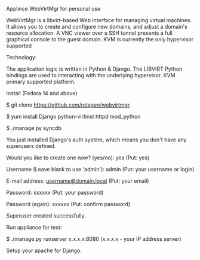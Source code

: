 Applince WebVirtMgr for personal use

WebVirtMgr is a libvirt-based Web interface for managing virtual machines. It allows you to create and configure new domains, and adjust a domain's resource allocation. A VNC viewer over a SSH tunnel presents a full graphical console to the guest domain. KVM is currently the only hypervisor supported

Technology:

The application logic is written in Python & Django. The LIBVIRT Python bindings 
are used to interacting with the underlying hypervisor. KVM primary supported platform.

Install (Fedora 14 and above)

$ git clone https://github.com/retspen/webvirtmgr

$ yum install Django python-virtinst httpd mod_python

$ ./manage.py syncdb

You just installed Django's auth system, which means you don't have any superusers defined.

Would you like to create one now? (yes/no): yes (Put: yes)

Username (Leave blank to use 'admin'): admin (Put: your username or login)

E-mail address: username@domain.local (Put: your email)

Password: xxxxxx (Put: your password)

Password (again): xxxxxx (Put: confirm password)

Superuser created successfully.

Run appliance for test:

$ ./manage.py runserver x.x.x.x:8080 (x.x.x.x - your IP address server)

Setup your apache for Django.

